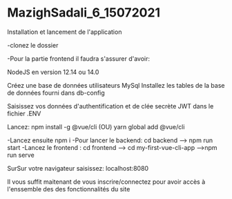 # MazighSadali_6_15072021


Installation et lancement de l'application

-clonez le dossier

-Pour la partie frontend il faudra s'assurer d'avoir:

NodeJS en version 12.14 ou 14.0 

Créez une base de données utilisateurs MySql
Installez les tables de la base de données fourni dans db-config

Saisissez vos données d'authentification et de clée secrète JWT dans le fichier .ENV

Lancez:
 npm install -g @vue/cli 
 (OU) 
 yarn global add @vue/cli

-Lancez ensuite npm i 
-Pour lancer le backend: cd backend --> npm run start
-Lancez le frontend : cd frontend --> cd my-first-vue-cli-app -->npm run serve

SurSur votre navigateur saisissez: localhost:8080

Il vous suffit maitenant de vous inscrire/connectez pour avoir accès à l'enssemble des des fonctionnalités du site